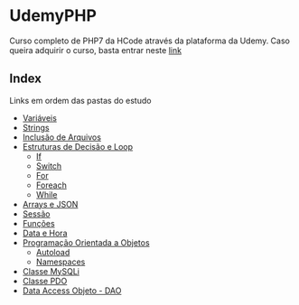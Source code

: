 # UdemyPHP
Curso completo de PHP7 da HCode através da plataforma da Udemy. Caso queira adquirir o curso, basta entrar neste [link](https://www.udemy.com/curso-php-7-online/)

## Index
Links em ordem das pastas do estudo

- [Variáveis](Variáveis)
- [Strings](Strings)
- [Inclusão de Arquivos](Include-Require)
- [Estruturas de Decisão e Loop](Decisao-Loop)
  - [If](Decisao-Loop/If)
  - [Switch](Decisao-Loop/Switch)
  - [For](Decisao-Loop/For)
  - [Foreach](Decisao-Loop/Foreach)
  - [While](Decisao-Loop/While)
- [Arrays e JSON](Arrays)
- [Sessão](Session)
- [Funções](Funcoes)
- [Data e Hora](Data)
- [Programação Orientada a Objetos](POO)
  - [Autoload](POO/Autoload)
  - [Namespaces](POO/Namespaces)
- [Classe MySQLi](MySQLi)
- [Classe PDO](PDO)
- [Data Access Objeto - DAO](DAO)

